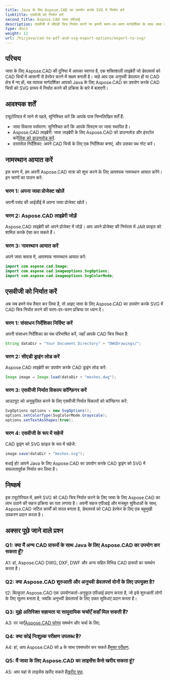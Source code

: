```yaml
---
title: Java के लिए Aspose.CAD का उपयोग करके SVG में निर्यात करें
linktitle: एसवीजी को निर्यात करें
second_title: Aspose.CAD जावा एपीआई
description: एसवीजी में सीएडी चित्र निर्यात करने पर हमारी चरण-दर-चरण मार्गदर्शिका के साथ जावा के लिए Aspose.CAD की क्षमता को अनलॉक करें। नेमस्पेस आयात करना, विकल्पों को कॉन्फ़िगर करना और Aspose.CAD को अपने जावा प्रोजेक्ट में सहजता से एकीकृत करना सीखें।
type: docs
weight: 12
url: /hi/java/cad-to-pdf-and-svg-export-options/export-to-svg/
---
```

## परिचय

जावा के लिए Aspose.CAD की दुनिया में आपका स्वागत है, एक शक्तिशाली लाइब्रेरी जो डेवलपर्स को CAD चित्रों में आसानी से हेरफेर करने में सक्षम बनाती है। चाहे आप एक अनुभवी डेवलपर हों या CAD क्षेत्र में नए हों, यह व्यापक मार्गदर्शिका आपको Java के लिए Aspose.CAD का उपयोग करके CAD चित्रों को SVG प्रारूप में निर्यात करने की प्रक्रिया के बारे में बताएगी।

## आवश्यक शर्तें

ट्यूटोरियल में जाने से पहले, सुनिश्चित करें कि आपके पास निम्नलिखित शर्तें हैं:

- जावा विकास पर्यावरण: सुनिश्चित करें कि आपके सिस्टम पर जावा स्थापित है।
-  Aspose.CAD लाइब्रेरी: जावा लाइब्रेरी के लिए Aspose.CAD को डाउनलोड और इंस्टॉल करें[लिंक को डाउनलोड करें](https://releases.aspose.com/cad/java/).
- दस्तावेज़ निर्देशिका: अपने CAD चित्रों के लिए एक निर्देशिका बनाएं, और उसका पथ नोट करें।

## नामस्थान आयात करें

इस चरण में, हम अपनी Aspose.CAD यात्रा को शुरू करने के लिए आवश्यक नामस्थान आयात करेंगे। इन चरणों का पालन करें:

### चरण 1: अपना जावा प्रोजेक्ट खोलें
अपनी पसंद की आईडीई में अपना जावा प्रोजेक्ट खोलें।

### चरण 2: Aspose.CAD लाइब्रेरी जोड़ें
Aspose.CAD लाइब्रेरी को अपने प्रोजेक्ट में जोड़ें। आप अपने प्रोजेक्ट की निर्भरता में JAR फ़ाइल को शामिल करके ऐसा कर सकते हैं।

### चरण 3: नामस्थान आयात करें
अपने जावा क्लास में, आवश्यक नामस्थान आयात करें:

```java
import com.aspose.cad.Image;
import com.aspose.cad.imageoptions.SvgOptions;
import com.aspose.cad.imageoptions.SvgColorMode;
```

## एसवीजी को निर्यात करें

अब जब हमने मंच तैयार कर लिया है, तो आइए जावा के लिए Aspose.CAD का उपयोग करके SVG में CAD चित्र निर्यात करने की चरण-दर-चरण प्रक्रिया पर ध्यान दें।

### चरण 1: संसाधन निर्देशिका निर्दिष्ट करें

अपनी संसाधन निर्देशिका का पथ परिभाषित करें, जहाँ आपके CAD चित्र स्थित हैं:

```java
String dataDir = "Your Document Directory" + "DWGDrawings/";
```

### चरण 2: सीएडी ड्राइंग लोड करें

Aspose.CAD लाइब्रेरी का उपयोग करके CAD ड्राइंग लोड करें:

```java
Image image = Image.load(dataDir + "meshes.dwg");
```

### चरण 3: एसवीजी निर्यात विकल्प कॉन्फ़िगर करें

आउटपुट को अनुकूलित करने के लिए एसवीजी निर्यात विकल्पों को कॉन्फ़िगर करें:

```java
SvgOptions options = new SvgOptions();
options.setColorType(SvgColorMode.Grayscale);
options.setTextAsShapes(true);
```

### चरण 4: एसवीजी के रूप में सहेजें

CAD ड्राइंग को SVG फ़ाइल के रूप में सहेजें:

```java
image.save(dataDir + "meshes.svg");
```

बधाई हो! आपने Java के लिए Aspose.CAD का उपयोग करके CAD ड्राइंग को SVG में सफलतापूर्वक निर्यात कर लिया है।

## निष्कर्ष

इस ट्यूटोरियल में, हमने SVG को CAD चित्र निर्यात करने के लिए जावा के लिए Aspose.CAD का लाभ उठाने की सहज प्रक्रिया का पता लगाया है। अपनी सहज एपीआई और मजबूत सुविधाओं के साथ, Aspose.CAD जटिल कार्यों को सरल बनाता है, डेवलपर्स को CAD हेरफेर के लिए एक बहुमुखी उपकरण प्रदान करता है।

## अक्सर पूछे जाने वाले प्रश्न

### Q1: क्या मैं अन्य CAD प्रारूपों के साथ Java के लिए Aspose.CAD का उपयोग कर सकता हूँ?

A1: हां, Aspose.CAD DWG, DXF, DWF और अन्य सहित विभिन्न CAD प्रारूपों का समर्थन करता है।

### Q2: क्या Aspose.CAD शुरुआती और अनुभवी डेवलपर्स दोनों के लिए उपयुक्त है?

ए2: बिल्कुल! Aspose.CAD एक उपयोगकर्ता-अनुकूल एपीआई प्रदान करता है, जो इसे शुरुआती लोगों के लिए सुलभ बनाता है, जबकि अनुभवी डेवलपर्स के लिए उन्नत सुविधाएं प्रदान करता है।

### Q3: मुझे अतिरिक्त सहायता या सामुदायिक चर्चाएँ कहाँ मिल सकती हैं?

 A3: पर जाएँ[Aspose.CAD फोरम](https://forum.aspose.com/c/cad/19) समर्थन और चर्चा के लिए.

### Q4: क्या कोई निःशुल्क परीक्षण उपलब्ध है?

 A4: हां, आप Aspose.CAD को a के साथ एक्सप्लोर कर सकते हैं[मुफ्त परीक्षण](https://releases.aspose.com/).

### Q5: मैं जावा के लिए Aspose.CAD का लाइसेंस कैसे खरीद सकता हूं?

 A5: आप यहां से लाइसेंस खरीद सकते हैं[खरीद पृष्ठ](https://purchase.aspose.com/buy).